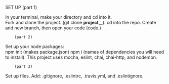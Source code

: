 SET UP (part 1)

In your terminal, make your directory and cd into it.  
Fork and clone the project. (git clone __project____).
cd into the repo.
Create and new branch, then open your code (code.)

        (part 2)
Set up your node packages:  
    npm init (makes package.json)
    npm i (names of dependencies you will need to install).
        This project uses mocha, eslint, chai, chai-http, and nodemon.

        (part 3)
Set up files.
    Add: .gitignore, .eslintrc, .travis.yml, and .eslintignore.








